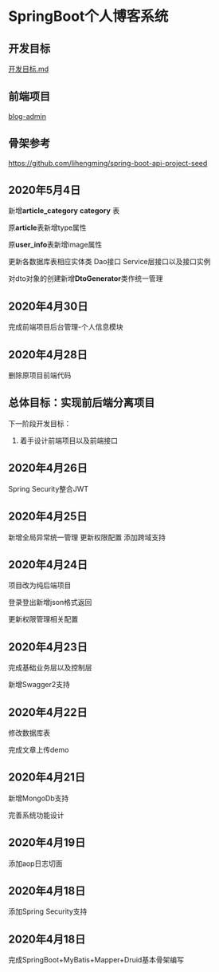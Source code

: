 # SpringBoot个人博客系统

 

## 开发目标

 [开发目标.md](开发目标.md) 

## 前端项目

[blog-admin](https://github.com/zyd100/Vue-SpringbootBlog-admin)

## 骨架参考

https://github.com/lihengming/spring-boot-api-project-seed

## 2020年5月4日

新增**article_category** **category** 表

原**article**表新增type属性

原**user_info**表新增image属性

更新各数据库表相应实体类 Dao接口 Service层接口以及接口实例

对dto对象的创建新增**DtoGenerator**类作统一管理

## 2020年4月30日

完成前端项目后台管理-个人信息模块

## 2020年4月28日

 删除原项目前端代码

## 总体目标：实现前后端分离项目

下一阶段开发目标：

1. 着手设计前端项目以及前端接口

## 2020年4月26日

Spring Security整合JWT

## 2020年4月25日

新增全局异常统一管理
更新权限配置
 添加跨域支持

## 2020年4月24日

项目改为纯后端项目

登录登出新增json格式返回

更新权限管理相关配置

## 2020年4月23日

完成基础业务层以及控制层

新增Swagger2支持

## 2020年4月22日

修改数据库表

完成文章上传demo

## 2020年4月21日

新增MongoDb支持

完善系统功能设计

## 2020年4月19日

添加aop日志切面

## 2020年4月18日

添加Spring Security支持

## 2020年4月18日

完成SpringBoot+MyBatis+Mapper+Druid基本骨架编写

